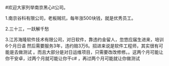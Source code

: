 #欢迎大家列举南京黑心it公司。

1.南京谷科有限公司，老板贼坑，每年涨500块钱，就是优秀员工。


2.三十三，一跃解千愁


3.江苏海隆软件技术有限公司，对日软件，靠违约金留人，忽悠应届生进来，培训6个月日语
然后需要服务3年，违约赔3万6。招进来说是软件工程师，其实很有可能是去做测试
。而且大部分是对日运维项目，只需要改改修修。。这两个月可能让你干安卓，过两个月就可能让你干c#
，再过两个月可能就让你做测试
